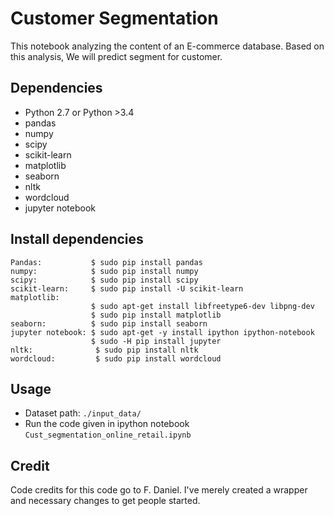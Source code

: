# Customer Segmentation
This notebook analyzing the content of an E-commerce database. Based on this analysis, We will predict segment for customer. 

## Dependencies
* Python 2.7 or Python >3.4
* pandas
* numpy
* scipy
* scikit-learn
* matplotlib
* seaborn
* nltk
* wordcloud
* jupyter notebook

## Install dependencies
```
Pandas:           $ sudo pip install pandas
numpy:            $ sudo pip install numpy
scipy:            $ sudo pip install scipy
scikit-learn:     $ sudo pip install -U scikit-learn
matplotlib: 
                  $ sudo apt-get install libfreetype6-dev libpng-dev
                  $ sudo pip install matplotlib 
seaborn:          $ sudo pip install seaborn
jupyter notebook: $ sudo apt-get -y install ipython ipython-notebook
                  $ sudo -H pip install jupyter
nltk:              $ sudo pip install nltk
wordcloud:         $ sudo pip install wordcloud
```

## Usage
* Dataset path: `./input_data/`
* Run the code given in ipython notebook `Cust_segmentation_online_retail.ipynb`

## Credit

Code credits for this code go to F. Daniel. I've merely created a wrapper and necessary changes to get people started.